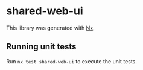 # shared-web-ui

This library was generated with [Nx](https://nx.dev).

## Running unit tests

Run `nx test shared-web-ui` to execute the unit tests.
